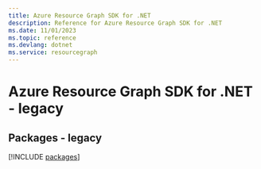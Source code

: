 ```yaml
---
title: Azure Resource Graph SDK for .NET
description: Reference for Azure Resource Graph SDK for .NET
ms.date: 11/01/2023
ms.topic: reference
ms.devlang: dotnet
ms.service: resourcegraph
---
```

# Azure Resource Graph SDK for .NET - legacy
## Packages - legacy
[!INCLUDE [packages](resource-graph-index.md)]